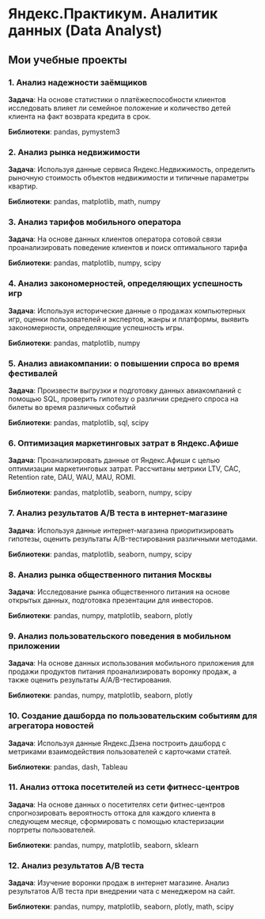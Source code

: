 # Яндекс.Практикум. Аналитик данных (Data Analyst)

## Мои учебные проекты


### 1. Анализ надежности заёмщиков 
**Задача**: На основе статистики о платёжеспособности клиентов исследовать влияет ли семейное положение и количество детей клиента на факт возврата кредита в срок.

**Библиотеки**: pandas, pymystem3

### 2. Анализ рынка недвижимости
**Задача**: Используя данные сервиса Яндекс.Недвижимость, определить рыночную стоимость объектов недвижимости и типичные параметры квартир.

**Библиотеки**: pandas, matplotlib, math, numpy

### 3. Анализ тарифов мобильного оператора
**Задача**: На основе данных клиентов оператора сотовой связи проанализировать поведение клиентов и поиск оптимального тарифа

**Библиотеки**: pandas, matplotlib, numpy, scipy
 
### 4. Анализ закономерностей, определяющих успешность игр
**Задача**: Используя исторические данные о продажах компьютерных игр, оценки пользователей и экспертов, жанры и платформы, выявить закономерности, определяющие успешность игры.

**Библиотеки**: pandas, matplotlib, numpy

### 5. Анализ авиакомпании: о повышении спроса во время фестивалей
**Задача**: Произвести выгрузки и подготовку данных авиакомпаний с помощью SQL, проверить гипотезу о различии среднего спроса на билеты во время различных событий

**Библиотеки**: pandas, matplotlib, sql, scipy

### 6. Оптимизация маркетинговых затрат в Яндекс.Афише
**Задача**:  Проанализировать данные от Яндекс.Афиши с целью оптимизации маркетинговых затрат. Рассчитаны метрики LTV, CAC, Retention rate, DAU, WAU, MAU, ROMI.

**Библиотеки**: pandas, matplotlib, seaborn, numpy, scipy

### 7. Анализ результатов A/B теста в интернет-магазине 
**Задача**: Используя данные интернет-магазина приоритизировать гипотезы, оценить результаты A/B-тестирования различными методами.

**Библиотеки**: pandas, matplotlib, seaborn, numpy, scipy

### 8. Анализ рынка общественного питания Москвы
**Задача**: Исследование рынка общественного питания на основе открытых данных, подготовка презентации для инвесторов.

**Библиотеки**: pandas, numpy, matplotlib, seaborn, plotly

### 9. Анализ пользовательского поведения в мобильном приложении
**Задача**: На основе данных использования мобильного приложения для продажи продуктов питания проанализировать воронку продаж, а также оценить результаты A/A/B-тестирования.

**Библиотеки**: pandas, numpy, matplotlib, seaborn, plotly

### 10. Создание дашборда по пользовательским событиям для агрегатора новостей
**Задача**: Используя данные Яндекс.Дзена построить дашборд с метриками взаимодействия пользователей с карточками статей.

**Библиотеки**: pandas, dash, Tableau

### 11. Анализ оттока посетителей из сети фитнесс-центров
**Задача**: На основе данных о посетителях сети фитнес-центров спрогнозировать вероятность оттока для каждого клиента в следующем месяце, сформировать с помощью кластеризации портреты пользователей.

**Библиотеки**: pandas, numpy, matplotlib, seaborn, sklearn

### 12. Анализ результатов A/B теста
**Задача**: Изучение воронки продаж в интернет магазине. Анализ результатов A/B теста при внедрении чата с менеджером на сайт.

**Библиотеки**: pandas, numpy, matplotlib, seaborn, plotly, math, scipy 

